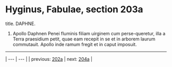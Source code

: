 # Hyginus, Fabulae, section 203a

title. DAPHNE.



1. Apollo Daphnen Penei fluminis filiam uirginem cum perse-queretur, illa a Terra praesidium petit, quae eam recepit in se et in arborem laurum commutauit. Apollo inde ramum fregit et in caput imposuit.



---

| --- | --- |
| previous: [202a](../202a/) | next: [204a](../204a/) |
